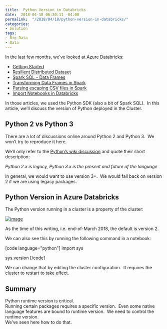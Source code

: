 ```yaml
---
title:  Python Version in Databricks
date:  2018-04-18 06:30:11 -04:00
permalink:  "/2018/04/18/python-version-in-databricks/"
categories:
- Solution
tags:
- Big Data
- Data
---
```

In the last few months, we’ve looked at Azure Databricks:
<ul>
 	<li><a href="https://vincentlauzon.com/2017/12/18/azure-databricks-getting-started/">Getting Started</a></li>
 	<li><a href="https://vincentlauzon.com/2018/01/17/azure-databricks-rdd-resilient-distributed-dataset/">Resilient Distributed Dataset</a></li>
 	<li><a href="https://vincentlauzon.com/2018/01/24/azure-databricks-spark-sql-data-frames/">Spark SQL – Data Frames</a></li>
 	<li><a href="https://vincentlauzon.com/2018/01/31/transforming-data-frames-in-spark/">Transforming Data Frames in Spark</a></li>
 	<li><a href="https://vincentlauzon.com/2018/02/07/parsing-escaping-csv-files-in-spark/">Parsing escaping CSV files in Spark</a></li>
 	<li><a href="https://vincentlauzon.com/2018/02/27/import-notebooks-in-databricks/">Import Notebooks in Databricks</a></li>
</ul>
<div>
<div class="public-DraftStyleDefault-block public-DraftStyleDefault-ltr"></div>
</div>
<div>
<div class="public-DraftStyleDefault-block public-DraftStyleDefault-ltr">In those articles, we used the Python SDK (also a bit of Spark SQL).  In this article, we’ll discuss the version of Python deployed in the Cluster.</div>
</div>
<h2>Python 2 vs Python 3</h2>
There are a lot of discussions online around Python 2 and Python 3.  We won’t try to reproduce it here.

We’ll only refer to the <a href="https://wiki.python.org/moin/Python2orPython3">Python’s wiki discussion</a> and quote their short description:

<em>Python 2.x is legacy, Python 3.x is the present and future of the language</em>

In general, we would want to use version 3+.  We would fall back on version 2 if we are using legacy packages.
<h2>Python Version in Azure Databricks</h2>
The Python version running in a cluster is a property of the cluster:

<a href="http://vincentlauzon.files.wordpress.com/2018/03/image6.png"><img style="border:0 currentcolor;display:inline;background-image:none;" title="image" src="http://vincentlauzon.files.wordpress.com/2018/03/image_thumb6.png" alt="image" border="0" /></a>

As the time of this writing, i.e. end-of-March 2018, the default is version 2.

We can also see this by running the following command in a notebook:

[code language="python"]
import sys

sys.version
[/code]

We can change that by editing the cluster configuration.  It requires the cluster to restart to take effect.
<h2>Summary</h2>
Python runtime version is critical.
<div>
<div class="public-DraftStyleDefault-block public-DraftStyleDefault-ltr">Running certain packages requires a specific version.  Even some native language features are bound to runtime version.  We need to control the runtime version.</div>
</div>
We’ve seen here how to do that.